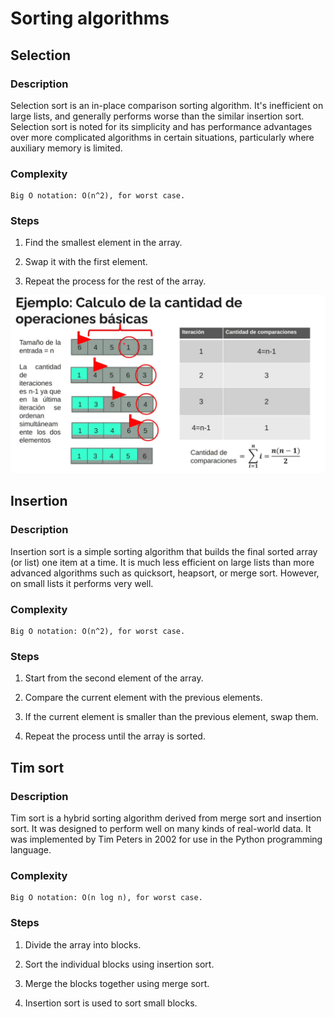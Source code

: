 # Sorting algorithms

## Selection

### Description

Selection sort is an in-place comparison sorting algorithm. It's inefficient on large lists, and generally performs worse than the similar insertion sort. Selection sort is noted for its simplicity and has performance advantages over more complicated algorithms in certain situations, particularly where auxiliary memory is limited.

### Complexity

    Big O notation: O(n^2), for worst case.

### Steps

1. Find the smallest element in the array.

2. Swap it with the first element.

3. Repeat the process for the rest of the array.

![Selection image](./images/sort-selection.png)

## Insertion

### Description

Insertion sort is a simple sorting algorithm that builds the final sorted array (or list) one item at a time. It is much less efficient on large lists than more advanced algorithms such as quicksort, heapsort, or merge sort. However, on small lists it performs very well.

### Complexity

    Big O notation: O(n^2), for worst case.

### Steps

1. Start from the second element of the array.

2. Compare the current element with the previous elements.

3. If the current element is smaller than the previous element, swap them.

4. Repeat the process until the array is sorted.

## Tim sort

### Description

Tim sort is a hybrid sorting algorithm derived from merge sort and insertion sort. It was designed to perform well on many kinds of real-world data. It was implemented by Tim Peters in 2002 for use in the Python programming language.

### Complexity

    Big O notation: O(n log n), for worst case.

### Steps

1. Divide the array into blocks.

2. Sort the individual blocks using insertion sort.

3. Merge the blocks together using merge sort.

4. Insertion sort is used to sort small blocks.
